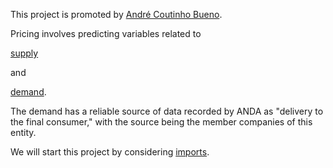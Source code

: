 This project is promoted by [André Coutinho Bueno](https://andrecoutinhobueno.github.io/AndreCoutinhoBueno/).

Pricing involves predicting variables related to 

[supply](https://github.com/AndreCoutinhoBueno/Pricing-Fertilizer/supply/README.md)

and 

[demand](https://github.com/AndreCoutinhoBueno/Pricing-Fertilizer/blob/main/demand/README.md).


The demand has a reliable source of data recorded by ANDA as "delivery to the final consumer," with the source being the member companies of this entity.

We will start this project by considering [imports](https://github.com/AndreCoutinhoBueno/Pricing-Fertilizer/blob/main/supply/imports/README.md).